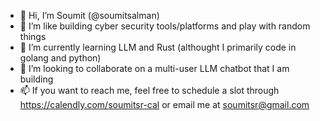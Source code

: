 - 👋 Hi, I’m Soumit (@soumitsalman)
- 👀 I’m like building cyber security tools/platforms and play with random things
- 🌱 I’m currently learning LLM and Rust (althought I primarily code in golang and python)
- 💞️ I’m looking to collaborate on a multi-user LLM chatbot that I am building
- 📫 If you want to reach me, feel free to schedule a slot through https://calendly.com/soumitsr-cal or email me at soumitsr@gmail.com

<!---
soumitsalman/soumitsalman is a ✨ special ✨ repository because its `README.md` (this file) appears on your GitHub profile.
You can click the Preview link to take a look at your changes.
--->
